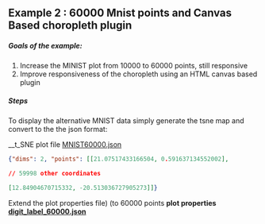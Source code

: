 ## Example 2 : 60000 Mnist points and Canvas Based choropleth plugin

##### Goals of the example:

1. Increase the MINIST plot from 10000 to 60000 points, still responsive
2. Improve responsiveness of the choropleth using an HTML canvas based plugin

##### Steps

To display the alternative MNIST data simply generate the tsne map and convert to the the json format:

__t_SNE plot file [MNIST60000.json](../data/MNIST60000.json)
```json
{"dims": 2, "points": [[21.07517433166504, 0.591637134552002],

// 59998 other coordinates

[12.84904670715332, -20.513036727905273]]}

```

Extend the plot properties file) (to 60000 points
__plot properties [digit_label_60000.json](../data/digit_label_60000.json)__
```json
```
